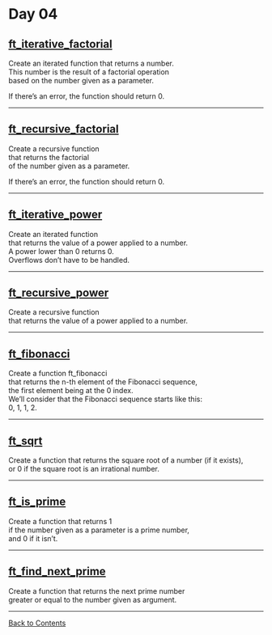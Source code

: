 # Day 04

## [ft_iterative_factorial](./ft_iterative_factorial.c)

Create an iterated function that returns a number.  
This number is the result of a factorial operation  
based on the number given as a parameter.  

If there’s an error, the function should return 0.

---

## [ft_recursive_factorial](./ft_recursive_factorial.c)

Create a recursive function  
that returns the factorial  
of the number given as a parameter.  

If there’s an error, the function should return 0.

---

## [ft_iterative_power](./ft_iterative_power.c)

Create an iterated function  
that returns the value of a power applied to a number.  
A power lower than 0 returns 0.  
Overflows don’t have to be handled.

---

## [ft_recursive_power](./ft_recursive_power.c)

Create a recursive function  
that returns the value of a power applied to a number.

---

## [ft_fibonacci](./ft_fibonacci.c)

Create a function ft_fibonacci  
that returns the n-th element of the Fibonacci sequence,  
the first element being at the 0 index.  
We’ll consider that the Fibonacci sequence starts like this:  
0, 1, 1, 2.

---

## [ft_sqrt](./ft_sqrt.c)

Create a function that returns the square root of a number (if it exists),  
or 0 if the square root is an irrational number.

---

## [ft_is_prime](./ft_is_prime.c)

Create a function that returns 1  
if the number given as a parameter is a prime number,  
and 0 if it isn’t.

---

## [ft_find_next_prime](./ft_find_next_prime.c)

Create a function that returns the next prime number  
greater or equal to the number given as argument.

---

[Back to Contents](../README.md#Day-04)
